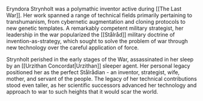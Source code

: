 Eryndora Strynholt was a polymathic inventor active during [[The Last War]]. Her work spanned a range of technical fields primarily pertaining to transhumanism, from cybernetic augmentation and cloning protocols to new genetic templates. A remarkably competent military strategist, her leadership in the war popularized the [[Stålråd]] military doctrine of invention-as-strategy, which sought to solve the problem of war through new technology over the careful application of force.

Strynholt perished in the early stages of the War, assassinated in her sleep by an [[Urzithan Concordat|Urzithan]] sleeper agent. Her personal legacy positioned her as the perfect Stålrådian - an inventor, strategist, wife, mother, and servant of the people. The legacy of her technical contributions stood even taller, as her scientific successors advanced her technology and approach to war to such heights that it would scar the world.